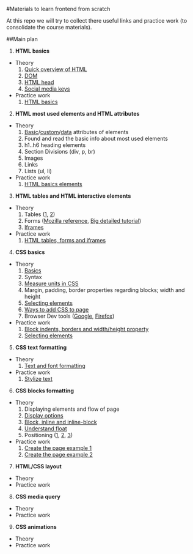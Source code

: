 #Materials to learn frontend from scratch

At this repo we will try to collect there useful links and practice work (to consolidate the course materials).


##Main plan

1. **HTML basics**
  * Theory
    1. [Quick overview of HTML](https://developer.mozilla.org/en-US/docs/Learn/Getting_started_with_the_web/HTML_basics)
    2. [DOM](https://www.w3.org/TR/WD-DOM/introduction.html)
    3. [HTML head](https://developer.mozilla.org/en-US/docs/Learn/HTML/Introduction_to_HTML/The_head_metadata_in_HTML)
    4. [Social media keys](http://ogp.me/)
  * Practice work
    1. [HTML basics](/materials/1.1_base_html_page.md)
2. **HTML most used elements and HTML attributes**
  * Theory
    1. [Basic](http://www.w3schools.com/tags/ref_standardattributes.asp)/[custom](http://www.w3schools.com/tags/ref_attributes.asp)/[data](http://www.w3schools.com/tags/att_global_data.asp) attributes of elements
    2. Found and read the basic info about most used elements
      1. h1..h6 heading elements
      2. Section Divisions (div, p, br)
      3. Images
      4. Links
      5. Lists (ul, li)
  * Practice work
    1. [HTML basics elements](/materials/2.1_basic_html_elements.md)
3. **HTML tables and HTML interactive elements**
  * Theory
    1. Tables ([1](https://developer.mozilla.org/en/docs/Web/HTML/Element/table), [2](https://computerservices.temple.edu/creating-tables-html))
    2. Forms ([Mozilla reference](https://developer.mozilla.org/en-US/docs/Web/Guide/HTML/Forms), [Big detailed tutorial](http://learn.shayhowe.com/html-css/building-forms/))
    3. [Iframes](http://html.com/tags/iframe/)
  * Practice work
    1. [HTML tables, forms and iframes](/materials/3.1_tables_forms_iframes.md)
4. **CSS basics**
  * Theory
    1. [Basics](https://developer.mozilla.org/en-US/docs/Learn/Getting_started_with_the_web/CSS_basics)
      1. Syntax
      2. [Measure units in CSS](http://www.w3schools.com/cssref/css_units.asp)
      3. Margin, padding, border properties regarding blocks; width and height
      4. [Selecting elements](http://www.w3schools.com/cssref/css_selectors.asp)
    2. [Ways to add CSS to page](http://matthewjamestaylor.com/blog/adding-css-to-html-with-link-embed-inline-and-import)
    3. Browser Dev tools ([Google](https://developer.chrome.com/devtools), [Firefox](https://developer.mozilla.org/en-US/docs/Tools/Tools_Toolbox))
  * Practice work
    1. [Block indents, borders and width/height property](/materials/4.1_block_indents.md)
    2. [Selecting elements](/materials/4.2_selecting_elements.md)
5. **CSS text formatting**
  * Theory
    1. [Text and font formatting](https://developer.mozilla.org/en-US/docs/Learn/CSS/Styling_text/Fundamentals)
  * Practice work
    1. [Stylize text](/materials/5.1_stylize_text.md)
6. **CSS blocks formatting**
  * Theory
    1. Displaying elements and flow of page
      1. [Display options](https://css-tricks.com/almanac/properties/d/display/)
      2. [Block, inline and inline-block](https://designshack.net/articles/css/whats-the-deal-with-display-inline-block/)
      3. [Understand float](https://css-tricks.com/all-about-floats/)
      4. Positioning ([1](http://www.barelyfitz.com/screencast/html-training/css/positioning/), [2](https://zellwk.com/blog/css-positions/), [3](http://learnlayout.com/position.html))
  * Practice work
    1. [Create the page example 1](/materials/6.1_design_example.md)
    2. [Create the page example 2](/materials/6.2_design_example.md)
7. **HTML/CSS layout**
  * Theory
  * Practice work
8. **CSS media query**
  * Theory
  * Practice work
9. **CSS animations**
  * Theory
  * Practice work
